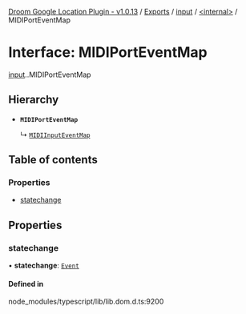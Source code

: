 [Droom Google Location Plugin - v1.0.13](../README.md) / [Exports](../modules.md) / [input](../modules/input.md) / [<internal\>](../modules/input._internal_.md) / MIDIPortEventMap

# Interface: MIDIPortEventMap

[input](../modules/input.md).[<internal>](../modules/input._internal_.md).MIDIPortEventMap

## Hierarchy

- **`MIDIPortEventMap`**

  ↳ [`MIDIInputEventMap`](input._internal_.MIDIInputEventMap.md)

## Table of contents

### Properties

- [statechange](input._internal_.MIDIPortEventMap.md#statechange)

## Properties

### statechange

• **statechange**: [`Event`](../modules/input._internal_.md#event)

#### Defined in

node_modules/typescript/lib/lib.dom.d.ts:9200
